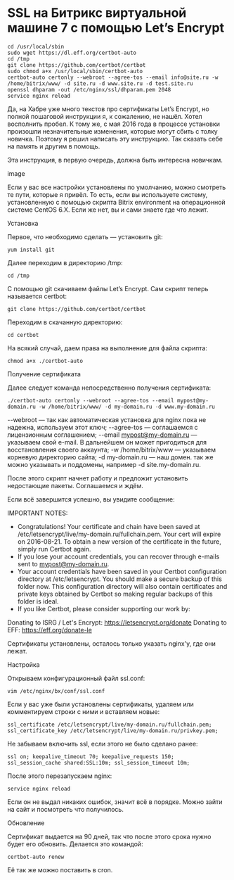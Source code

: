 # SSL на Битрикс виртуальной машине 7 с помощью Let’s Encrypt

```
cd /usr/local/sbin
sudo wget https://dl.eff.org/certbot-auto
cd /tmp
git clone https://github.com/certbot/certbot
sudo chmod a+x /usr/local/sbin/certbot-auto
certbot-auto certonly --webroot --agree-tos --email info@site.ru -w /home/bitrix/www/ -d site.ru -d www.site.ru -d test.site.ru
openssl dhparam -out /etc/nginx/ssl/dhparam.pem 2048
service nginx reload
```

Да, на Хабре уже много текстов про сертификаты Let’s Encrypt, но полной пошаговой инструкции я, к сожалению, не нашёл. Хотел восполнить пробел. К тому же, с мая 2016 года в процессе установки произошли незначительные изменения, которые могут сбить с толку новичка. Поэтому я решил написать эту инструкцию. Так сказать себе на память и другим в помощь.

Эта инструкция, в первую очередь, должна быть интересна новичкам.

image

Если у вас все настройки установлены по умолчанию, можно смотреть те пути, которые я привёл. То есть, если вы используете систему, установленную с помощью скрипта Bitrix environment на операционной системе CentOS 6.X. Если же нет, вы и сами знаете где что лежит.

Установка

Первое, что необходимо сделать — установить git:

`yum install git`

Далее переходим в директорию /tmp:

`cd /tmp`

С помощью git скачиваем файлы Let’s Encrypt. Сам скрипт теперь называется certbot:

`git clone https://github.com/certbot/certbot`


Переходим в скачанную директорию:

`cd certbot`

На всякий случай, даем права на выполнение для файла скрипта:

`chmod a+x ./certbot-auto`

Получение сертификата

Далее следует команда непосредственно получения сертификата:

`./certbot-auto certonly --webroot --agree-tos --email mypost@my-domain.ru -w /home/bitrix/www/ -d my-domain.ru -d www.my-domain.ru`

--webroot — так как автоматическая установка для nginx пока не надежна, используем этот ключ;
--agree-tos — соглашаемся с лицензионным соглашением;
--email mypost@my-domain.ru — указываем свой e-mail. В дальнейшем он может пригодиться для восстановления своего аккаунта;
-w /home/bitrix/www — указываем корневую директорию сайта;
-d my-domain.ru — наш домен. так же можно указывать и поддомены, например -d site.my-domain.ru.

После этого скрипт начнет работу и предложит установить недостающие пакеты. Соглашаемся и ждём.

Если всё завершится успешно, вы увидите сообщение:

IMPORTANT NOTES:
- Congratulations! Your certificate and chain have been saved at
/etc/letsencrypt/live/my-domain.ru/fullchain.pem. Your
cert will expire on 2016-08-21. To obtain a new version of the
certificate in the future, simply run Certbot again.
- If you lose your account credentials, you can recover through
e-mails sent to mypost@my-domain.ru.
- Your account credentials have been saved in your Certbot
configuration directory at /etc/letsencrypt. You should make a
secure backup of this folder now. This configuration directory will
also contain certificates and private keys obtained by Certbot so
making regular backups of this folder is ideal.
- If you like Certbot, please consider supporting our work by:

Donating to ISRG / Let's Encrypt: https://letsencrypt.org/donate
Donating to EFF: https://eff.org/donate-le

Сертификаты установлены, осталось только указать nginx'у, где они лежат.

Настройка

Открываем конфигурационный файл ssl.conf:

`vim /etc/nginx/bx/conf/ssl.conf`

Если у вас уже были установлены сертификаты, удаляем или комментируем строки с ними и вставляем новые:

`ssl_certificate /etc/letsencrypt/live/my-domain.ru/fullchain.pem;
ssl_certificate_key /etc/letsencrypt/live/my-domain.ru/privkey.pem;`

Не забываем включить ssl, если этого не было сделано ранее:

`ssl on;
keepalive_timeout 70;
keepalive_requests 150;
ssl_session_cache shared:SSL:10m;
ssl_session_timeout 10m;`

После этого перезапускаем nginx:

`service nginx reload`

Если он не выдал никаких ошибок, значит всё в порядке. Можно зайти на сайт и посмотреть что получилось.

Обновление

Сертификат выдается на 90 дней, так что после этого срока нужно будет его обновить. Делается это командой:

`certbot-auto renew`

Её так же можно поставить в cron.
